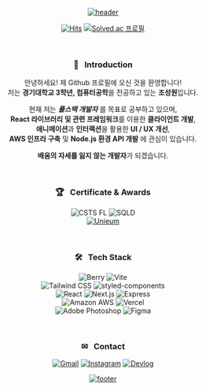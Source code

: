 <div align=center>

[![header](https://capsule-render.vercel.app/api?type=waving&color=gradient&customColorList=12&animation=fadeIn&height=230&section=header&text=Hi!%20I'm%20Wontory.&desc=Full-stack%20Developer:%20Client%20%2F%20Infra%20%2F%20Server&fontSize=60&fontAlign=50&fontAlignY=33&descSize=20&descAlign=50&descAlignY=55)](https://github.com/wontory)
  
[![Hits](https://hits.seeyoufarm.com/api/count/incr/badge.svg?url=https%3A%2F%2Fgithub.com%2Fwontory%2Fhit-counter&count_bg=%236196FF&title_bg=%23555555&icon=github.svg&icon_color=%23E7E7E7&title=Hits&edge_flat=false)](https://github.com/wontory)
[![Solved.ac 프로필](http://mazassumnida.wtf/api/mini/generate_badge?boj=wontory)](https://solved.ac/wontory)  
  
&nbsp;  
  
### 🥰 &nbsp; Introduction
안녕하세요! 제 Github 프로필에 오신 것을 환영합니다!  
저는 **경기대학교 3학년, 컴퓨터공학**을 전공하고 있는 **조성원**입니다.  

현재 저는 ***풀스택 개발자*** 를 목표로 공부하고 있으며,  
**React 라이브러리 및 관련 프레임워크**를 이용한 **클라이언트 개발**,  
**애니메이션**과 **인터랙션**을 활용한 **UI / UX 개선**,  
**AWS 인프라 구축** 및 **Node.js 환경 API 개발** 에 관심이 있습니다.  

**배움의 자세를 잃지 않는 개발자**가 되겠습니다.
  
&nbsp;  
  
### 🏆 &nbsp; Certificate & Awards
![CSTS FL](https://img.shields.io/badge/CSTS%20FL-40AEF0.svg?style=for-the-badge)
![SQLD](https://img.shields.io/badge/SQLD-006600.svg?style=for-the-badge)  
[![Unieum](https://img.shields.io/badge/apis:unieum-제2회_교원그룹_AI_챌린지_대상-FFAA00?style=for-the-badge)](https://github.com/wontory/wontory/blob/master/documents/%E1%84%8C%E1%85%A62%E1%84%92%E1%85%AC%20%E1%84%80%E1%85%AD%E1%84%8B%E1%85%AF%E1%86%AB%E1%84%80%E1%85%B3%E1%84%85%E1%85%AE%E1%86%B8%20AI%E1%84%8E%E1%85%A2%E1%86%AF%E1%84%85%E1%85%B5%E1%86%AB%E1%84%8C%E1%85%B5%20%E1%84%83%E1%85%A2%E1%84%92%E1%85%AC%20%E1%84%83%E1%85%A2%E1%84%89%E1%85%A1%E1%86%BC.pdf)
  
&nbsp;  
  
### 🛠︎ &nbsp; Tech Stack
![Berry](https://img.shields.io/badge/Berry-2C8EBB.svg?logo=Yarn&logoColor=white&style=flat)
![Vite](https://img.shields.io/badge/Vite-646CFF.svg?logo=Vite&logoColor=white&style=flat)  
![Tailwind CSS](https://img.shields.io/badge/Tailwind%20CSS-06B6D4.svg?logo=tailwindcss&logoColor=white&style=flat)
![styled-components](https://img.shields.io/badge/styled--components-DB7093.svg?logo=styled-components&logoColor=white&style=flat)  
![React](https://img.shields.io/badge/React-61DAFB.svg?logo=React&logoColor=black&style=flat)
![Next.js](https://img.shields.io/badge/Next.js-000000.svg?logo=Next.js&logoColor=white&style=flat)
![Express](https://img.shields.io/badge/Express-000000.svg?logo=Express&logoColor=white&style=flat)<!--![NestJS](https://img.shields.io/badge/NestJS-E0234E.svg?logo=NestJS&logoColor=white&style=flat)  -->  
![Amazon AWS](https://img.shields.io/badge/Amazon%20AWS-232F3E.svg?logo=AmazonAWS&logoColor=white&style=flat)
![Vercel](https://img.shields.io/badge/Vercel-000000.svg?logo=Vercel&logoColor=white&style=flat)  
![Adobe Photoshop](https://img.shields.io/badge/Adobe&nbsp;Photoshop-31A8FF.svg?logo=AdobePhotoshop&logoColor=white&style=flat)
![Figma](https://img.shields.io/badge/Figma-F24E1E.svg?logo=Figma&logoColor=white&style=flat)
  
&nbsp;  
  
### ✉ &nbsp; Contact
[![Gmail](https://img.shields.io/badge/Gmail-EA4335?style=flat&logo=Gmail&logoColor=white)](mailto:devwontory@gmail.com)
[![Instagram](https://img.shields.io/badge/Instagram-E4405F?style=flat&logo=instagram&logoColor=white)](https://www.instagram.com/jo_saeng/)
[![Devlog](https://img.shields.io/badge/Devlog-FF4088?style=flat&logo=hugo&logoColor=white)](https://wontory.github.io/profile/)

[![footer](https://capsule-render.vercel.app/api?type=waving&color=gradient&customColorList=12&animation=fadeIn&section=footer)](https://github.com/wontory)
  
</div>
